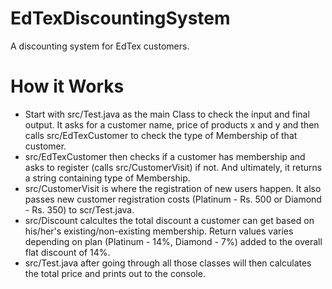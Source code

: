 # EdTexDiscountingSystem
A discounting system for EdTex customers.


# How it Works
- Start with src/Test.java as the main Class to check the input and final output. It asks for a customer name, price of products x and y and then calls src/EdTexCustomer to check the type of Membership of that customer.
- src/EdTexCustomer then checks if a customer has membership and asks to register (calls src/CustomerVisit) if not. And ultimately, it returns a string containing type of Membership.
- src/CustomerVisit is where the registration of new users happen. It also passes new customer registration costs (Platinum - Rs. 500 or Diamond - Rs. 350) to scr/Test.java.
- src/Discount calcultes the total discount a customer can get based on his/her's existing/non-existing membership. Return values varies depending on plan (Platinum - 14%, Diamond - 7%) added to the overall flat discount of 14%.
- src/Test.java after going through all those classes will then calculates the total price and prints out to the console.
